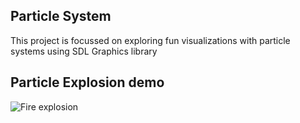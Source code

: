 ## Particle System

This project is focussed on exploring fun visualizations with particle systems using 
SDL Graphics library

## Particle Explosion demo

![Fire explosion](gifs/final_explosion.gif)
